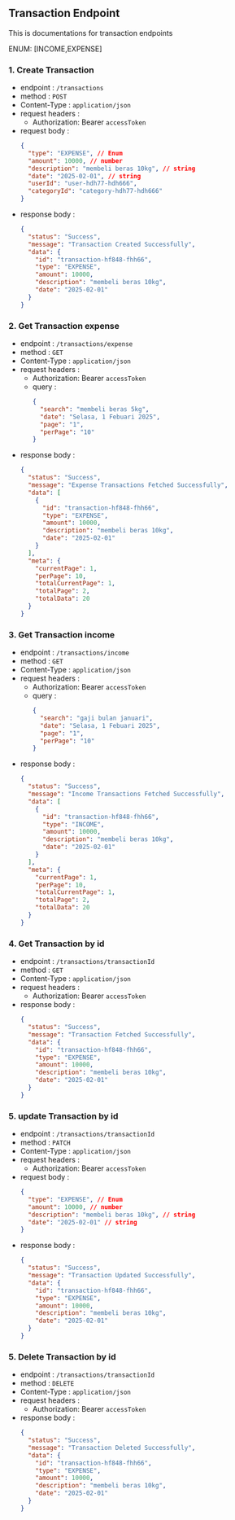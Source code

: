 ## Transaction Endpoint

This is documentations for transaction endpoints

ENUM: [INCOME,EXPENSE]

### 1. Create Transaction

- endpoint : `/transactions`
- method : `POST`
- Content-Type : `application/json`
- request headers :
  - Authorization: Bearer `accessToken`
- request body :
  ```json
  {
    "type": "EXPENSE", // Enum
    "amount": 10000, // number
    "description": "membeli beras 10kg", // string
    "date": "2025-02-01", // string
    "userId": "user-hdh77-hdh666",
    "categoryId": "category-hdh77-hdh666"
  }
  ```
- response body :
  ```json
  {
    "status": "Success",
    "message": "Transaction Created Successfully",
    "data": {
      "id": "transaction-hf848-fhh66",
      "type": "EXPENSE",
      "amount": 10000,
      "description": "membeli beras 10kg",
      "date": "2025-02-01"
    }
  }
  ```

### 2. Get Transaction expense

- endpoint : `/transactions/expense`
- method : `GET`
- Content-Type : `application/json`
- request headers :
  - Authorization: Bearer `accessToken`
  - query :
    ```json
    {
      "search": "membeli beras 5kg",
      "date": "Selasa, 1 Febuari 2025",
      "page": "1",
      "perPage": "10"
    }
    ```
- response body :
  ```json
  {
    "status": "Success",
    "message": "Expense Transactions Fetched Successfully",
    "data": [
      {
        "id": "transaction-hf848-fhh66",
        "type": "EXPENSE",
        "amount": 10000,
        "description": "membeli beras 10kg",
        "date": "2025-02-01"
      }
    ],
    "meta": {
      "currentPage": 1,
      "perPage": 10,
      "totalCurrentPage": 1,
      "totalPage": 2,
      "totalData": 20
    }
  }
  ```

### 3. Get Transaction income

- endpoint : `/transactions/income`
- method : `GET`
- Content-Type : `application/json`
- request headers :
  - Authorization: Bearer `accessToken`
  - query :
    ```json
    {
      "search": "gaji bulan januari",
      "date": "Selasa, 1 Febuari 2025",
      "page": "1",
      "perPage": "10"
    }
    ```
- response body :
  ```json
  {
    "status": "Success",
    "message": "Income Transactions Fetched Successfully",
    "data": [
      {
        "id": "transaction-hf848-fhh66",
        "type": "INCOME",
        "amount": 10000,
        "description": "membeli beras 10kg",
        "date": "2025-02-01"
      }
    ],
    "meta": {
      "currentPage": 1,
      "perPage": 10,
      "totalCurrentPage": 1,
      "totalPage": 2,
      "totalData": 20
    }
  }
  ```

### 4. Get Transaction by id

- endpoint : `/transactions/transactionId`
- method : `GET`
- Content-Type : `application/json`
- request headers :
  - Authorization: Bearer `accessToken`
- response body :
  ```json
  {
    "status": "Success",
    "message": "Transaction Fetched Successfully",
    "data": {
      "id": "transaction-hf848-fhh66",
      "type": "EXPENSE",
      "amount": 10000,
      "description": "membeli beras 10kg",
      "date": "2025-02-01"
    }
  }
  ```

### 5. update Transaction by id

- endpoint : `/transactions/transactionId`
- method : `PATCH`
- Content-Type : `application/json`
- request headers :
  - Authorization: Bearer `accessToken`
- request body :
  ```json
  {
    "type": "EXPENSE", // Enum
    "amount": 10000, // number
    "description": "membeli beras 10kg", // string
    "date": "2025-02-01" // string
  }
  ```
- response body :
  ```json
  {
    "status": "Success",
    "message": "Transaction Updated Successfully",
    "data": {
      "id": "transaction-hf848-fhh66",
      "type": "EXPENSE",
      "amount": 10000,
      "description": "membeli beras 10kg",
      "date": "2025-02-01"
    }
  }
  ```

### 5. Delete Transaction by id

- endpoint : `/transactions/transactionId`
- method : `DELETE`
- Content-Type : `application/json`
- request headers :
  - Authorization: Bearer `accessToken`
- response body :
  ```json
  {
    "status": "Success",
    "message": "Transaction Deleted Successfully",
    "data": {
      "id": "transaction-hf848-fhh66",
      "type": "EXPENSE",
      "amount": 10000,
      "description": "membeli beras 10kg",
      "date": "2025-02-01"
    }
  }
  ```
